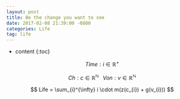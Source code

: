 ```yaml
---
layout: post
title: Be the change you want to see
date: 2017-02-08 21:39:00 -0800
categories: Life
tag: life
---
```


* content
{:toc}



$$ Time: i \in \mathbb{R}^{+} $$

$$ Ch: c \in \mathbb{R}^{\mathbb{N}}\;\;\;Von: v \in \mathbb{R}^{\mathbb{N}} $$

$$ Life = \sum_{i}^{\infty} i \cdot m(z(c_{i}) + g(v_{i})) $$
